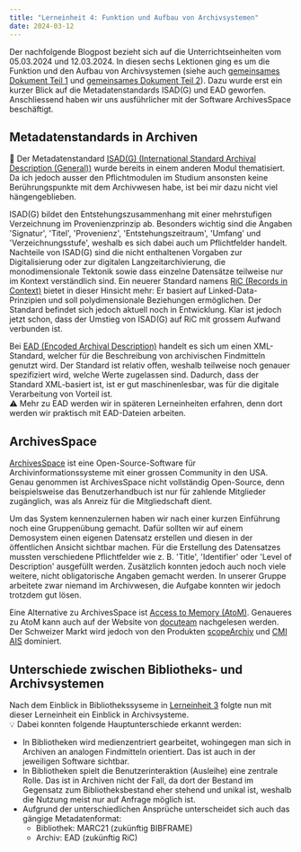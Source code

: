 ```yaml
---
title: "Lerneinheit 4: Funktion und Aufbau von Archivsystemen"
date: 2024-03-12
---
```


Der nachfolgende Blogpost bezieht sich auf die Unterrichtseinheiten vom 05.03.2024 und 12.03.2024. In diesen sechs Lektionen ging es um die Funktion und den Aufbau von Archivsystemen (siehe auch [gemeinsames Dokument Teil 1](https://pad.gwdg.de/FrI1nt2NSvuNOAyu_yk64A) und [gemeinsames Dokument Teil 2](https://pad.gwdg.de/JmDfo4JOSQuF12mGPmm7IA)). Dazu wurde erst ein kurzer Blick auf die Metadatenstandards ISAD(G) und EAD geworfen. Anschliessend haben wir uns ausführlicher mit der Software ArchivesSpace beschäftigt.

## Metadatenstandards in Archiven
💭 Der Metadatenstandard [ISAD(G) (International Standard Archival Description (General))](https://de.wikipedia.org/wiki/ISAD(G)) wurde bereits in einem anderen Modul thematisiert. Da ich jedoch ausser den Pflichtmodulen im Studium ansonsten keine Berührungspunkte mit dem Archivwesen habe, ist bei mir dazu nicht viel hängengeblieben.

ISAD(G) bildet den Entstehungszusammenhang mit einer mehrstufigen Verzeichnung im Provenienzprinzip ab. Besonders wichtig sind die Angaben 'Signatur', 'Titel', 'Provenienz', 'Entstehungszeitraum', 'Umfang' und 'Verzeichnungsstufe', weshalb es sich dabei auch um Pflichtfelder handelt. Nachteile von ISAD(G) sind die nicht enthaltenen Vorgaben zur Digitalisierung oder zur digitalen Langzeitarchivierung, die monodimensionale Tektonik sowie dass einzelne Datensätze teilweise nur im Kontext verständlich sind. Ein neuerer Standard namens [RiC (Records in Context)](https://de.wikipedia.org/wiki/Records_in_Contexts) bietet in dieser Hinsicht mehr: Er basiert auf Linked-Data-Prinzipien und soll polydimensionale Beziehungen ermöglichen. Der Standard befindet sich jedoch aktuell noch in Entwicklung. Klar ist jedoch jetzt schon, dass der Umstieg von ISAD(G) auf RiC mit grossem Aufwand verbunden ist.

Bei [EAD (Encoded Archival Description)](https://de.wikipedia.org/wiki/Encoded_Archival_Description) handelt es sich um einen XML-Standard, welcher für die Beschreibung von archivischen Findmitteln genutzt wird. Der Standard ist relativ offen, weshalb teilweise noch genauer spezifiziert wird, welche Werte zugelassen sind. Dadurch, dass der Standard XML-basiert ist, ist er gut maschinenlesbar, was für die digitale Verarbeitung von Vorteil ist. <br>⚠️ Mehr zu EAD werden wir in späteren Lerneinheiten erfahren, denn dort werden wir praktisch mit EAD-Dateien arbeiten.

## ArchivesSpace
[ArchivesSpace](https://archivesspace.org) ist eine Open-Source-Software für Archivinformationssysteme mit einer grossen Community in den USA. Genau genommen ist ArchivesSpace nicht vollständig Open-Source, denn beispielsweise das Benutzerhandbuch ist nur für zahlende Mitglieder zugänglich, was als Anreiz für die Mitgliedschaft dient.

Um das System kennenzulernen haben wir nach einer kurzen Einführung noch eine Gruppenübung gemacht. Dafür sollten wir auf einem Demosystem einen eigenen Datensatz erstellen und diesen in der öffentlichen Ansicht sichtbar machen. Für die Erstellung des Datensatzes mussten verschiedene Pflichtfelder wie z. B. 'Title', 'Identifier' oder 'Level of Description' ausgefüllt werden. Zusätzlich konnten jedoch auch noch viele weitere, nicht obligatorische Angaben gemacht werden. In unserer Gruppe arbeitete zwar niemand im Archivwesen, die Aufgabe konnten wir jedoch trotzdem gut lösen.

Eine Alternative zu ArchivesSpace ist [Access to Memory (AtoM)](https://www.accesstomemory.org/de). Genaueres zu AtoM kann auch auf der Website von [docuteam](https://www.docuteam.ch/atom-access-to-memory) nachgelesen werden. Der Schweizer Markt wird jedoch von den Produkten [scopeArchiv](https://www.scope.ch/de/produkteuebersicht/scopearchiv) und [CMI AIS](https://cmiag.ch/akten-management/archivierung/ais) dominiert.

## Unterschiede zwischen Bibliotheks- und Archivsystemen
Nach dem Einblick in Bibliothekssyseme in [Lerneinheit 3](https://yara-wagner.github.io/lerntagebuch/2024/02/27/lerneinheit3.html) folgte nun mit dieser Lerneinheit ein Einblick in Archivsysteme.<br>💡 Dabei konnten folgende Hauptunterschiede erkannt werden:
- In Bibliotheken wird medienzentriert gearbeitet, wohingegen man sich in Archiven an analogen Findmitteln orientiert. Das ist auch in der jeweiligen Software sichtbar.
- In Bibliotheken spielt die Benutzerinteraktion (Ausleihe) eine zentrale Rolle. Das ist in Archiven nicht der Fall, da dort der Bestand im Gegensatz zum Bibliotheksbestand eher stehend und unikal ist, weshalb die Nutzung meist nur auf Anfrage möglich ist.
- Aufgrund der unterschiedlichen Ansprüche unterscheidet sich auch das gängige Metadatenformat:
  - Bibliothek: MARC21 (zukünftig BIBFRAME)
  - Archiv: EAD (zukünftig RiC)
